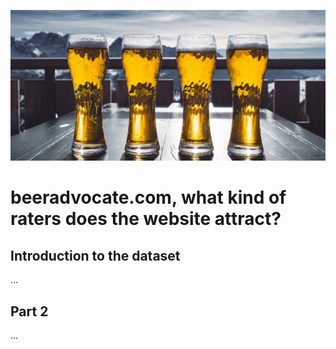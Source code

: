 ![Beer Banner](./assets/img/beer_banner.jpg "beer banner")

# beeradvocate.com, what kind of raters does the website attract?
## Introduction to the dataset
...
## Part 2
...
